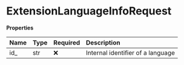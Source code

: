 # ExtensionLanguageInfoRequest

**Properties**

| Name | Type | Required | Description                       |
| :--- | :--- | :------- | :-------------------------------- |
| id\_ | str  | ❌       | Internal identifier of a language |

<!-- This file was generated by liblab | https://liblab.com/ -->
